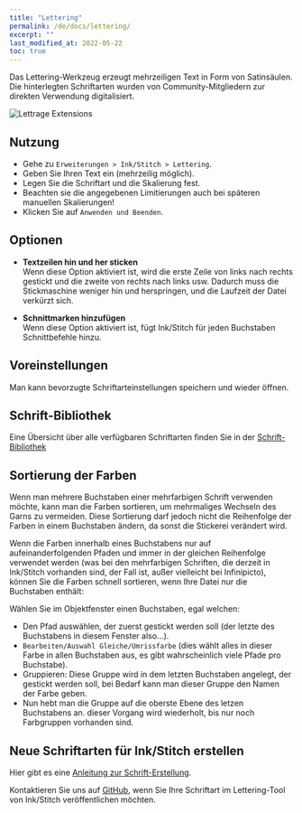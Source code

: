 ```yaml
---
title: "Lettering"
permalink: /de/docs/lettering/
excerpt: ""
last_modified_at: 2022-05-22
toc: true
---
```

Das Lettering-Werkzeug erzeugt mehrzeiligen Text in Form von Satinsäulen. Die hinterlegten Schriftarten wurden von Community-Mitgliedern zur direkten Verwendung digitalisiert. 

![Lettrage Extensions](/assets/images/docs/lettering.jpg)

## Nutzung

* Gehe zu `Erweiterungen > Ink/Stitch > Lettering`.
* Geben Sie Ihren Text ein (mehrzeilig möglich).
* Legen Sie die Schriftart und die Skalierung fest.
* Beachten sie die angegebenen Limitierungen auch bei späteren manuellen Skalierungen!
* Klicken Sie auf `Anwenden und Beenden`.

## Optionen

* **Textzeilen hin und her sticken**<br>
Wenn diese Option aktiviert ist, wird die erste Zeile von links nach rechts gestickt und die zweite von rechts nach links usw.
  Dadurch muss die Stickmaschine weniger hin und herspringen, und die Laufzeit der Datei verkürzt sich.

* **Schnittmarken hinzufügen**<br>
   Wenn diese Option aktiviert ist, fügt Ink/Stitch für jeden Buchstaben Schnittbefehle hinzu.

## Voreinstellungen

Man kann bevorzugte Schriftarteinstellungen speichern und wieder öffnen.

## Schrift-Bibliothek

Eine Übersicht über alle verfügbaren Schriftarten finden Sie in der [Schrift-Bibliothek](/de/fonts/font-library/)

## Sortierung der Farben
Wenn man mehrere Buchstaben einer mehrfarbigen Schrift verwenden möchte, kann man die Farben sortieren, um mehrmaliges Wechseln des Garns zu vermeiden. Diese Sortierung darf jedoch nicht die Reihenfolge der Farben in einem Buchstaben ändern, da sonst die Stickerei verändert wird. 

Wenn die Farben innerhalb eines Buchstabens nur auf aufeinanderfolgenden Pfaden und immer in der gleichen Reihenfolge verwendet werden (was bei den mehrfarbigen Schriften, die derzeit in Ink/Stitch vorhanden sind, der Fall ist, außer vielleicht bei Infinipicto), können Sie die Farben schnell sortieren, wenn Ihre Datei nur die Buchstaben enthält:

Wählen Sie im Objektfenster einen Buchstaben, egal welchen:

* Den Pfad auswählen, der zuerst gestickt werden soll (der letzte des Buchstabens in diesem Fenster also...).
* `Bearbeiten/Auswahl Gleiche/Umrissfarbe` (dies wählt alles in dieser Farbe in allen Buchstaben aus, es gibt wahrscheinlich viele Pfade pro Buchstabe).
* Gruppieren: Diese Gruppe wird in dem letzten Buchstaben angelegt, der gestickt werden soll, bei Bedarf kann man dieser Gruppe den Namen der Farbe geben.
* Nun hebt man die Gruppe auf die oberste Ebene des letzen Buchstabens an.
dieser Vorgang wird wiederholt, bis nur noch Farbgruppen vorhanden sind.

## Neue Schriftarten für Ink/Stitch erstellen
Hier gibt es eine [Anleitung zur Schrift-Erstellung](/de/tutorials/font-creation/).

Kontaktieren Sie uns auf [GitHub](https://github.com/inkstitch/inkstitch/issues), wenn Sie Ihre Schriftart im Lettering-Tool von Ink/Stitch veröffentlichen möchten.
